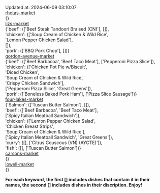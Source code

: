 Updated at: 2024-06-09 03:10:07  
[rhetas-market](https://wisc-housingdining.nutrislice.com/menu/rhetas-market/dinner/2024-06-09)  
{}  
[lizs-market](https://wisc-housingdining.nutrislice.com/menu/lizs-market/dinner/2024-06-09)  
{'beef': (['Beef Steak Tandoori Braised (CN)'], []),  
 'chicken': (['Soup Cream of Chicken & Wild Rice',  
              'Lemon Pepper Chicken Salad'],  
             []),  
 'pork': (['BBQ Pork Chop'], [])}  
[gordon-avenue-market](https://wisc-housingdining.nutrislice.com/menu/gordon-avenue-market/dinner/2024-06-09)  
{'beef': (['Beef Barbacoa', 'Beef Taco Meat'], ['Pepperoni Pizza Slice']),  
 'chicken': (['Chicken Pot Pie w/Biscuit',  
              'Diced Chicken',  
              'Soup Cream of Chicken & Wild Rice',  
              'Crispy Chicken Sandwich'],  
             ['Pepperoni Pizza Slice', 'Great Greens']),  
 'pork': (['Boneless Baked Pork Ham'], ['Pizza Slice Sausage'])}  
[four-lakes-market](https://wisc-housingdining.nutrislice.com/menu/four-lakes-market/dinner/2024-06-09)  
{'Salmon': (['Tuscan Butter Salmon'], []),  
 'beef': (['Beef Barbacoa', 'Beef Taco Meat'],  
          ['Spicy Italian Meatball Sandwich']),  
 'chicken': (['Lemon Pepper Chicken Salad',  
              'Chicken Breast Strips',  
              'Soup Cream of Chicken & Wild Rice'],  
             ['Spicy Italian Meatball Sandwich', 'Great Greens']),  
 'curry': ([], ['Citrus Couscous (VN) (AYCTE)']),  
 'fish': ([], ['Tuscan Butter Salmon'])}  
[carsons-market](https://wisc-housingdining.nutrislice.com/menu/carsons-market/dinner/2024-06-09)  
{}  
[lowell-market](https://wisc-housingdining.nutrislice.com/menu/lowell-market/dinner/2024-06-09)  
{}  
  
**For each keyword, the first [] includes dishes that contain it in their names, the second [] includes dishes in their discription. Enjoy!**  
